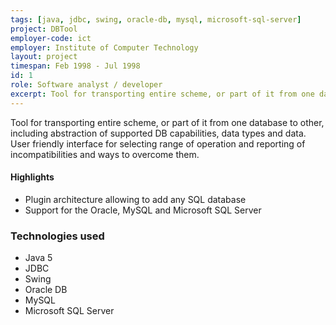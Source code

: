 ```yaml
---
tags: [java, jdbc, swing, oracle-db, mysql, microsoft-sql-server]
project: DBTool
employer-code: ict
employer: Institute of Computer Technology
layout: project
timespan: Feb 1998 - Jul 1998
id: 1
role: Software analyst / developer
excerpt: Tool for transporting entire scheme, or part of it from one database to other, including abstraction of supported DB capabilities, data types and data
---
```

Tool for transporting entire scheme, or part of it from one database to other, including abstraction of supported DB capabilities, data types and data. User friendly interface for selecting range of operation and reporting of incompatibilities and ways to overcome them.

#### Highlights  
* Plugin architecture allowing to add any SQL database
* Support for the Oracle, MySQL and Microsoft SQL Server

### Technologies used
* Java 5
* JDBC
* Swing
* Oracle DB
* MySQL
* Microsoft SQL Server
